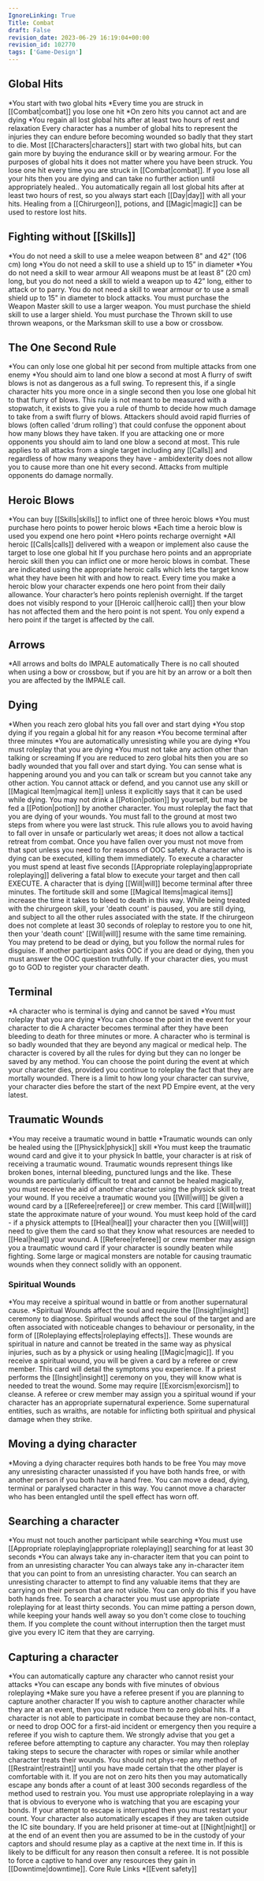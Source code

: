 ```yaml
---
IgnoreLinking: True
Title: Combat
draft: False
revision_date: 2023-06-29 16:19:04+00:00
revision_id: 102770
tags: ['Game-Design']
---
```


## Global Hits
*You start with two global hits
*Every time you are struck in [[Combat|combat]] you lose one hit
*On zero hits you cannot act and are dying
*You regain all lost global hits after at least two hours of rest and relaxation
Every character has a number of global hits to represent the injuries they can endure before becoming wounded so badly that they start to die. Most [[Characters|characters]] start with two global hits, but can gain more by buying the endurance skill or by wearing armour.
For the purposes of global hits it does not matter where you have been struck. You lose one hit every time you are struck in [[Combat|combat]]. If you lose all your hits then you are dying and can take no further action until appropriately healed..
You automatically regain all lost global hits after at least two hours of rest, so you always start each [[Day|day]] with all your hits. Healing from a [[Chirurgeon]], potions, and [[Magic|magic]] can be used to restore lost hits.
## Fighting without [[Skills]]
*You do not need a skill to use a melee weapon between 8" and 42” (106 cm) long
*You do not need a skill to use a shield up to 15” in diameter
*You do not need a skill to wear armour
All weapons must be at least 8” (20 cm) long, but you do not need a skill to wield a weapon up to 42” long, either to attack or to parry. You do not need a skill to wear armour or to use a small shield up to 15" in diameter to block attacks.
You must purchase the Weapon Master skill to use a larger weapon. You must purchase the shield skill to use a larger shield. You must purchase the Thrown skill to use thrown weapons, or the Marksman skill to use a bow or crossbow.
## The One Second Rule
*You can only lose one global hit per second from multiple attacks from one enemy
*You should aim to land one blow a second at most
A flurry of swift blows is not as dangerous as a full swing. To represent this, if a single character hits you more once in a single second then you lose one global hit to that flurry of blows. This rule is not meant to be measured with a stopwatch, it exists to give you a rule of thumb to decide how much damage to take from a swift flurry of blows. 
Attackers should avoid rapid flurries of blows (often called 'drum rolling') that could confuse the opponent about how many blows they have taken. If you are attacking one or more opponents you should aim to land one blow a second at most.
This rule applies to all attacks from a single target including any [[Calls]] and regardless of how many weapons they have - ambidexterity does not allow you to cause more than one hit every second. Attacks from multiple opponents do damage normally.
## Heroic Blows
*You can buy [[Skills|skills]] to inflict one of three heroic blows
*You must purchase hero points to power heroic blows
*Each time a heroic blow is used you expend one hero point
*Hero points recharge overnight
*All heroic [[Calls|calls]] delivered with a weapon or implement also cause the target to lose one global hit
If you purchase hero points and an appropriate heroic skill then you can inflict one or more heroic blows in combat. These are indicated using the appropriate heroic calls which lets the target know what they have been hit with and how to react. Every time you make a heroic blow your character expends one hero point from their daily allowance. Your character’s hero points replenish overnight.
If the target does not visibly respond to your [[Heroic call|heroic call]] then your blow has not affected them and the hero point is not spent. You only expend a hero point if the target is affected by the call.
## Arrows
*All arrows and bolts do IMPALE automatically
There is no call shouted when using a bow or crossbow, but if you are hit by an arrow or a bolt then you are affected by the IMPALE call.
## Dying
*When you reach zero global hits you fall over and start dying
*You stop dying if you regain a global hit for any reason
*You become terminal after three minutes
*You are automatically unresisting while you are dying
*You must roleplay that you are dying
*You must not take any action other than talking or screaming
If you are reduced to zero global hits then you are so badly wounded that you fall over and start dying. You can sense what is happening around you and you can talk or scream but you cannot take any other action. You cannot attack or defend, and you cannot use any skill or [[Magical Item|magical item]] unless it explicitly says that it can be used while dying. You may not drink a [[Potion|potion]] by yourself, but may be fed a [[Potion|potion]] by another character. You must roleplay the fact that you are dying of your wounds.
You must fall to the ground at most two steps from where you were last struck. This rule allows you to avoid having to fall over in unsafe or particularly wet areas; it does not allow a tactical retreat from combat. Once you have fallen over you must not move from that spot unless you need to for reasons of OOC safety.
A character who is dying can be executed, killing them immediately. To execute a character you must spend at least five seconds [[Appropriate roleplaying|appropriate roleplaying]] delivering a fatal blow to execute your target and then call EXECUTE. 
A character that is dying [[Will|will]] become terminal after three minutes. The fortitude skill and some [[Magical Items|magical items]] increase the time it takes to bleed to death in this way.
While being treated with the chirurgeon skill, your 'death count' is paused, you are still dying, and subject to all the other rules associated with the state. If the chirurgeon does not complete at least 30 seconds of roleplay to restore you to one hit, then your 'death count' [[Will|will]] resume with the same time remaining.
You may pretend to be dead or dying, but you follow the normal rules for disguise. If another participant asks OOC if you are dead or dying, then you must answer the OOC question truthfully.
If your character dies, you must go to GOD to register your character death.
## Terminal
*A character who is terminal is dying and cannot be saved
*You must roleplay that you are dying
*You can choose the point in the event for your character to die
A character becomes terminal after they have been bleeding to death for three minutes or more. A character who is terminal is so badly wounded that they are beyond any magical or medical help. The character is covered by all the rules for dying but they can no longer be saved by any method.
You can choose the point during the event at which your character dies, provided you continue to roleplay the fact that they are mortally wounded. There is a limit to how long your character can survive, your character dies before the start of the next PD Empire event, at the very latest.
## Traumatic Wounds
*You may receive a traumatic wound in battle
*Traumatic wounds can only be healed using the [[Physick|physick]] skill
*You must keep the traumatic wound card and give it to your physick
In battle, your character is at risk of receiving a traumatic wound. Traumatic wounds represent things like broken bones, internal bleeding, punctured lungs and the like. These wounds are particularly difficult to treat and cannot be healed magically, you must receive the aid of another character using the physick skill to treat your wound.
If you receive a traumatic wound you [[Will|will]] be given a wound card by a [[Referee|referee]] or crew member. This card [[Will|will]] state the approximate nature of your wound. You must keep hold of the card - if a physick attempts to [[Heal|heal]] your character then you [[Will|will]] need to give them the card so that they know what resources are needed to [[Heal|heal]] your wound.
A [[Referee|referee]] or crew member may assign you a traumatic wound card if your character is soundly beaten while fighting. Some large or magical monsters are notable for causing traumatic wounds when they connect solidly with an opponent.
### Spiritual Wounds
*You may receive a spiritual wound in battle or from another supernatural cause.
*Spiritual Wounds affect the soul and require the [[Insight|insight]] ceremony to diagnose.
Spiritual wounds affect the soul of the target and are often associated with noticeable changes to behaviour or personality, in the form of [[Roleplaying effects|roleplaying effects]]. These wounds are spiritual in nature and cannot be treated in the same way as physical injuries, such as by a physick or using healing [[Magic|magic]].
If you receive a spiritual wound, you will be given a card by a referee or crew member. This card will detail the symptoms you experience. If a priest performs the [[Insight|insight]] ceremony on you, they will know what is needed to treat the wound. Some may require [[Exorcism|exorcism]] to cleanse.
A referee or crew member may assign you a spiritual wound if your character has an appropriate supernatural experience. Some supernatural entities, such as wraiths, are notable for inflicting both spiritual and physical damage when they strike.
## Moving a dying character
*Moving a dying character requires both hands to be free
You may move any unresisting character unassisted if you have both hands free, or with another person if you both have a hand free. You can move a dead, dying, terminal or paralysed character in this way. You cannot move a character who has been entangled until the spell effect has worn off.
## Searching a character
*You must not touch another participant while searching
*You must use [[Appropriate roleplaying|appropriate roleplaying]] searching for at least 30 seconds
*You can always take any in-character item that you can point to from an unresisting character
You can always take any in-character item that you can point to from an unresisting character. You can search an unresisting character to attempt to find any valuable items that they are carrying on their person that are not visible. You can only do this if you have both hands free. To search a character you must use appropriate roleplaying for at least thirty seconds. You can mime patting a person down, while keeping your hands well away so you don't come close to touching them. If you complete the count without interruption then the target must give you every IC item that they are carrying.
## Capturing a character
*You can automatically capture any character who cannot resist your attacks
*You can escape any bonds with five minutes of obvious roleplaying
*Make sure you have a referee present if you are planning to capture another character
If you wish to capture another character while they are at an event, then you must reduce them to zero global hits. If a character is not able to participate in combat because they are non-contact, or need to drop OOC for a first-aid incident or emergency then you require a referee if you wish to capture them. 
We strongly advise that you get a referee before attempting to capture any character.
You may then roleplay taking steps to secure the character with ropes or similar while another character treats their wounds. You should not phys-rep any method of [[Restraint|restraint]] until you have made certain that the other player is comfortable with it.
If you are not on zero hits then you may automatically escape any bonds after a count of at least 300 seconds regardless of the method used to restrain you. You must use appropriate roleplaying in a way that is obvious to everyone who is watching that you are escaping your bonds. If your attempt to escape is interrupted then you must restart your count. Your character also automatically escapes if they are taken outside the IC site boundary.
If you are held prisoner at time-out at [[Night|night]] or at the end of an event then you are assumed to be in the custody of your captors and should resume play as a captive at the next time in. If this is likely to be difficult for any reason then consult a referee. It is not possible to force a captive to hand over any resources they gain in [[Downtime|downtime]]. 
Core Rule Links
*[[Event safety]]